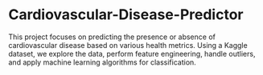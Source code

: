 # Cardiovascular-Disease-Predictor
This project focuses on predicting the presence or absence of cardiovascular disease based on various health metrics. Using a Kaggle dataset, we explore the data, perform feature engineering, handle outliers, and apply machine learning algorithms for classification.

